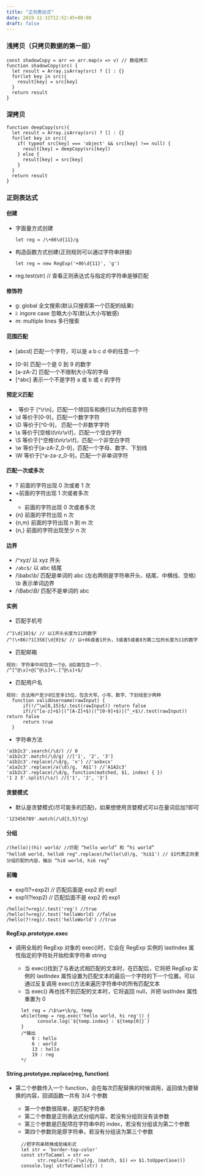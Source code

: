 ```yaml
---
title: "正则表达式"
date: 2019-12-31T12:52:45+08:00
draft: false
---
```


### 浅拷贝（只拷贝数据的第一层）

```
const shadowCopy = arr => arr.map(v => v) // 数组拷贝
function shadowCopy(src) {
  let result = Array.isArray(src) ? [] : {}
  for(let key in src){
    result[key] = src[key]
  }
  return result
}
```

### 深拷贝

```
function deepCopy(src){
  let result = Array.isArray(src) ? [] : {}
  for(let key in src){
    if( typeof src[key] === 'object' && src[key] !== null) {
      result[key] = deepCopy(src[key])
    } else {
      result[key] = src[key]
    }
  }
  return result
}
```

### 正则表达式

#### 创建

- 字面量方式创建
  ```
  let reg = /\+86\d{11}/g
  ```
- 构造函数方式创建(正则规则可以通过字符串拼接)
  ```
  let reg = new RegExp('+86\d{11}', 'g')
  ```
- reg.test(str) // 查看正则表达式与指定的字符串是够匹配

#### 修饰符

- g: global 全文搜索(默认只搜索第一个匹配的结果)
- i: ingore case 忽略大小写(默认大小写敏感)
- m: multiple lines 多行搜索

#### 范围匹配

- [abcd] 匹配一个字符，可以是 a b c d 中的任意一个

* [0-9] 匹配一个是 0 到 9 的数字
* [a-zA-Z] 匹配一个不限制大小写的字母
* [^abc] 表示一个不是字符 a 或 b 或 c 的字符

#### 预定义匹配

- . 等价于 [^\r\n]，匹配一个除回车和换行以为的任意字符
- \d 等价于[0-9]，匹配一个数字字符
- \D 等价于[^0-9]， 匹配一个非数字字符
- \s 等价于[空格\t\n\r\v\f]，匹配一个空白字符
- \S 等价于[^空格\t\n\r\v\f]，匹配一个非空白字符
- \w 等价于[a-zA-Z_0-9]，匹配一个字母、数字、下划线
- \W 等价于[^a-za-z_0-9]，匹配一个非单词字符

#### 匹配一次或多次

- ? 前面的字符出现 0 次或者 1 次
- +前面的字符出现 1 次或者多次
- - 前面的字符出现 0 次或者多次
- {n} 前面的字符出现 n 次
- {n,m} 前面的字符出现 n 到 m 次
- {n,} 前面的字符出现至少 n 次

#### 边界

- /^xyz/ 以 xyz 开头
- `/abc$/` 以 abc 结尾
- /\babc\b/ 匹配是单词的 abc (左右两侧是字符串开头、结尾、中横线、空格) \b 表示单词边界
- /\Babc\B/ 匹配不是单词的 abc

#### 实例

- 匹配手机号

```
/^1\d{10}$/ // 以1开头长度为11的数字
/^(\+86)?1[358]\d{9}$/ // 以+86或者1开头，3或者5或者8为第二位的长度为11的数字
```

- 匹配邮箱

```
规则: 字符串中间包含一个@，@后面包含一个.
/^[^@\s]+@[^@\s]+\.[^@\s]+$/
```

- 匹配用户名

```
规则: 合法用户至少8位至多15位，包含大写、小写、数字、下划线至少两种
  function validUsername(rawInput) {
      if(!/^\w{8,15}$/.test(rawInput)) return false
      if(/(^[a-z]+$)|(^[A-Z]+$)|(^[0-9]+$)|(^_+$)/.test(rawInput)) return false
      return true
  }
```

- 字符串方法

```
'a1b2c3'.search(/\d/) // 0
'a1b2c3'.match(/\d/g) //['1', '2', '3']
'a1b2c3'.replace(/\d/g, 'x') //'axbxcx'
'a1a2c3'.replace(/a(\d)/g, 'A$1') //'A1A2c3'
'a1b2c3'.replace(/\d/g, function(matched, $1, index) { })
'1 2 3'.split(/\s/) //['1', '2', '3']
```

#### 贪婪模式

- 默认是贪婪模式(尽可能多的匹配)，如果想使用贪婪模式可以在量词后加?即可

```
'123456789'.match(/\d{3,5}?/g)
```

#### 分组

```
/(hello)|(hi) world/ //匹配 “hello world” 和 “hi world”
"hello8 world, hello6 reg".replace(/hello(\d)/g, 'hi$1') // $1代表正则里分组匹配的内容，输出 “hi8 world, hi6 reg”
```

#### 前瞻

- exp1(?=exp2) // 匹配后面是 exp2 的 exp1
- exp1(?!exp2) // 匹配后面不是 exp2 的 exp1

```
/hello(?=reg)/.test('reg') //true
/hello(?=reg)/.test('helloWorld) //false
/hello(?!reg)/.test('helloWorld') //true
```

#### RegExp.prototype.exec

- 调用全局的 RegExp 对象的 exec()时，它会在 RegExp 实例的 lastIndex 属性指定的字符处开始检索字符串 string

  - 当 exec()找到了与表达式相匹配的文本时，在匹配后，它将把 RegExp 实例的 lastIndex 属性设置为匹配文本的最后一个字符的下一个位置。可以通过反复调用 exec()方法来遍历字符串中的所有匹配文本
  - 当 exec() 再也找不到匹配的文本时，它将返回 null，并把 lastIndex 属性重置为 0

  ```
    let reg = /\b\w+\b/g, temp
    while(temp = reg.exec('hello world, hi reg')) {
          console.log(`${temp.index} : ${temp[0]}`)
    }
    /*输出
        0 : hello
        6 : world
        13 : hello
        19 : reg
    */
  ```

#### String.prototype.replace(reg, function)

- 第二个参数传入一个 function，会在每次匹配替换的时候调用，返回值为要替换的内容，回调函数一共有 3/4 个参数

  - 第一个参数很简单，是匹配字符串
  - 第二个参数是正则表达式分组内容，若没有分组则没有该参数
  - 第三个参数是匹配项在字符串中的 index，若没有分组该为第二个参数
  - 第四个参数则是原字符串，若没有分组该为第三个参数

  ```
    //把字符串转换成驼峰形式
    let str = 'border-top-color'
    const strToCamel = str =>
          str.replace(/-(\w)/g, (match, $1) => $1.toUpperCase())
    console.log( strToCamel(str) )
  ```
